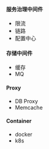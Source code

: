 #### 服务治理中间件
* 限流
* 链路
* 配置中心

#### 存储中间件
* 缓存
* MQ

#### Proxy 
* DB Proxy 
* Memcache 

#### Container
* docker
* k8s 


